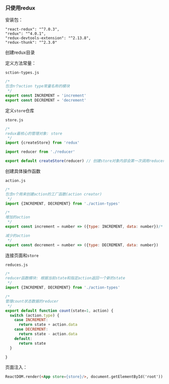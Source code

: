 
### 只使用redux

安装包：

```
"react-redux": "^7.0.3",
"redux": "^4.0.1",
"redux-devtools-extension": "^2.13.8",
"redux-thunk": "^2.3.0"
```

创建redux目录

定义方法常量：

`sction-types.js`

```js
/*
包含n个action type常量名称的模块
 */
export const INCREMENT = 'increment'
export const DECREMENT = 'decrement'
```

定义`store`仓库

`store.js`

```js
/*
redux最核心的管理对象: store
 */
import {createStore} from 'redux'

import reducer from './reducer'

export default createStore(reducer) // 创建store对象内部会第一次调用reducer()得到初始状态值
```

创建具体操作函数

`action.js`

```js
/*
包含n个用来创建action的工厂函数(action creator)
 */
import {INCREMENT, DECREMENT} from './action-types'

/*
增加的action
 */
export const increment = number => ({type: INCREMENT, data: number})/*

减少的action
 */
export const decrement = number => ({type: DECREMENT, data: number})
```



连接页面和`store`

`reduces.js`

```js
/*
reducer函数模块: 根据当前state和指定action返回一个新的state
 */
import {INCREMENT, DECREMENT} from './action-types'

/*
管理count状态数据的reducer
 */
export default function count(state=1, action) {
  switch (action.type) {
    case INCREMENT:
      return state + action.data
    case DECREMENT:
      return state - action.data
    default:
      return state
  }

}
```

页面注入：

```html
ReactDOM.render(<App store={store}/>, document.getElementById('root'))
```





